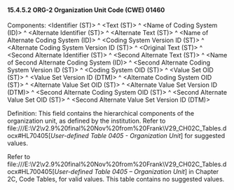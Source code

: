 #### 15.4.5.2 ORG-2 Organization Unit Code (CWE) 01460

Components: &lt;Identifier (ST)> ^ &lt;Text (ST)> ^ &lt;Name of Coding System (ID)> ^ &lt;Alternate Identifier (ST)> ^ &lt;Alternate Text (ST)> ^ &lt;Name of Alternate Coding System (ID)> ^ &lt;Coding System Version ID (ST)> ^ &lt;Alternate Coding System Version ID (ST)> ^ &lt;Original Text (ST)> ^ &lt;Second Alternate Identifier (ST)> ^ &lt;Second Alternate Text (ST)> ^ &lt;Name of Second Alternate Coding System (ID)> ^ &lt;Second Alternate Coding System Version ID (ST)> ^ &lt;Coding System OID (ST)> ^ &lt;Value Set OID (ST)> ^ &lt;Value Set Version ID (DTM)> ^ &lt;Alternate Coding System OID (ST)> ^ &lt;Alternate Value Set OID (ST)> ^ &lt;Alternate Value Set Version ID (DTM)> ^ &lt;Second Alternate Coding System OID (ST)> ^ &lt;Second Alternate Value Set OID (ST)> ^ &lt;Second Alternate Value Set Version ID (DTM)>

Definition: This field contains the hierarchical components of the organization unit, as defined by the institution. Refer to file:///E:\V2\v2.9%20final%20Nov%20from%20Frank\V29_CH02C_Tables.docx#HL70405[_User-defined Table 0405 - Organization Unit_] for suggested values.

Refer to file:///E:\V2\v2.9%20final%20Nov%20from%20Frank\V29_CH02C_Tables.docx#HL700405[_User-defined Table 0405 – Organization Unit_] in Chapter 2C, Code Tables, for valid values. This table contains no suggested values.
